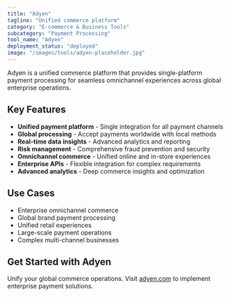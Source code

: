 ```yaml
---
title: "Adyen"
tagline: "Unified commerce platform"
category: "E-commerce & Business Tools"
subcategory: "Payment Processing"
tool_name: "Adyen"
deployment_status: "deployed"
image: "/images/tools/adyen-placeholder.jpg"
---
```

Adyen is a unified commerce platform that provides single-platform payment processing for seamless omnichannel experiences across global enterprise operations.

## Key Features

- **Unified payment platform** - Single integration for all payment channels
- **Global processing** - Accept payments worldwide with local methods
- **Real-time data insights** - Advanced analytics and reporting
- **Risk management** - Comprehensive fraud prevention and security
- **Omnichannel commerce** - Unified online and in-store experiences
- **Enterprise APIs** - Flexible integration for complex requirements
- **Advanced analytics** - Deep commerce insights and optimization

## Use Cases

- Enterprise omnichannel commerce
- Global brand payment processing
- Unified retail experiences
- Large-scale payment operations
- Complex multi-channel businesses

## Get Started with Adyen

Unify your global commerce operations. Visit [adyen.com](https://www.adyen.com) to implement enterprise payment solutions.